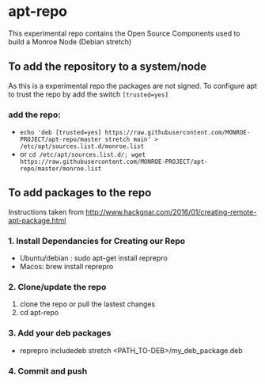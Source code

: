 # apt-repo
This experimental repo contains the Open Source Components used to build a Monroe Node (Debian stretch)

## To add the repository to a system/node 
As this is a experimental repo the packages are not signed. To configure apt to trust the repo by add the switch ```[trusted=yes]```

### add the repo:
* ```echo 'deb [trusted=yes] https://raw.githubusercontent.com/MONROE-PROJECT/apt-repo/master stretch main' > /etc/apt/sources.list.d/monroe.list```
* or ```cd /etc/apt/sources.list.d/; wget https://raw.githubusercontent.com/MONROE-PROJECT/apt-repo/master/monroe.list```


## To add packages to the repo 
Instructions taken from http://www.hackgnar.com/2016/01/creating-remote-apt-package.html

### 1. Install Dependancies for Creating our Repo
* Ubuntu/debian : sudo apt-get install reprepro
* Macos: brew install reprepro

### 2. Clone/update the repo 
1. clone the repo or pull the lastest changes
2. cd apt-repo

### 3. Add your deb packages
* reprepro includedeb stretch <PATH_TO-DEB>/my_deb_package.deb

### 4. Commit and push 

